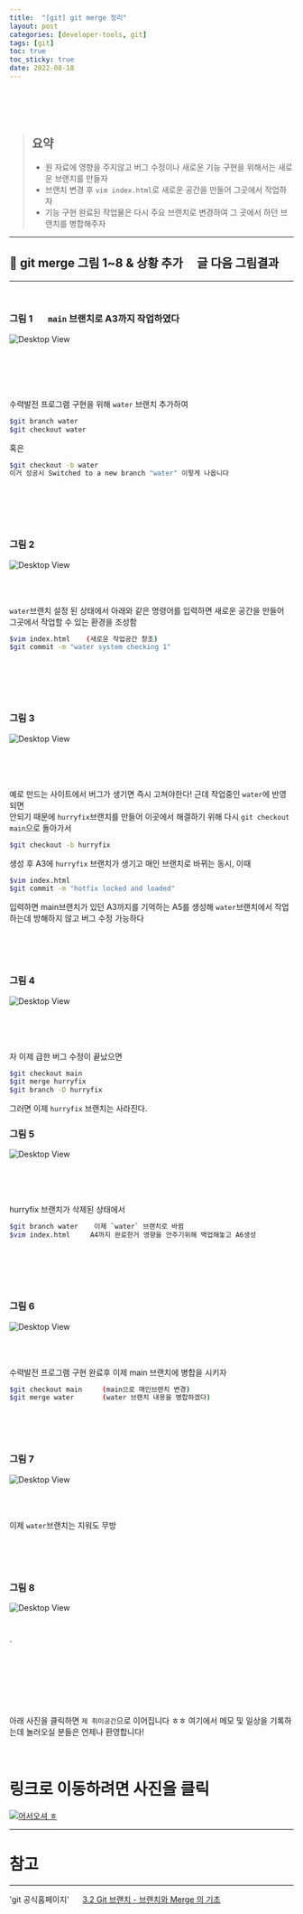 ```yaml
---
title:  "[git] git merge 정리"
layout: post
categories: [developer-tools, git]
tags: [git]
toc: true
toc_sticky: true
date: 2022-08-18
---
```


<br>
<br>
<br>

> ## 요약
> * 원 자료에 영향을 주지않고 버그 수정이나 새로운 기능 구현을 위해서는 새로운 브랜치를 만들자
> * 브랜치 변경 후 `vim index.html`로 새로운 공간을 만들어 그곳에서 작업하자
> * 기능 구현 완료된 작업물은 다시 주요 브랜치로 변경하여 그 곳에서 하던 브랜치를 병합해주자

---
## 🎲 git merge   그림 1~8 & 상황 추가  &nbsp;&nbsp;&nbsp; 글 다음 그림결과
---


<br>

### 그림 1   &nbsp;&nbsp;&nbsp;&nbsp;&nbsp; `main` 브랜치로 A3까지 작업하였다

![Desktop View](/assets/img/git/merge/1.PNG)

<br>
<br>


<br>
<br>

수력발전 프로그램 구현을 위해 `water` 브랜치 추가하여 
 ```bash
 $git branch water
 $git checkout water
 ```
혹은
 ```bash
 $git checkout -b water
 이거 성공시 Switched to a new branch "water" 이렇게 나옵니다
 ```

<br>
<br>
<br>
<br>

### 그림 2 

![Desktop View](/assets/img/git/merge/2.PNG)

<br>
<br>


 `water`브랜치 설정 된 상태에서 아래와 같은 명령어를 입력하면 새로운 공간을 만들어\
그곳에서 작업할 수 있는 환경을 조성함
```bash
$vim index.html    (새로운 작업공간 창조)
$git commit -m "water system checking 1"
```

<br>
<br>
<br>
<br>

### 그림 3 

![Desktop View](/assets/img/git/merge/3.PNG)

<br>
<br>
<br>

예로 만드는 사이트에서 버그가 생기면 즉시 고쳐야한다! 근데 작업중인 `water`에 반영되면\
안되기 때문에 `hurryfix`브랜치를 만들어 이곳에서 해결하기 위해 다시 `git checkout main`으로 돌아가서
```bash
$git checkout -b hurryfix
```
생성 후 A3에 `hurryfix` 브랜치가 생기고 매인 브랜치로 바뀌는 동시, 이때
```bash
$vim index.html
$git commit -m "hotfix locked and loaded"
```
입력하면 main브랜치가 있던 A3까지를 기억하는 A5를 생성해 `water`브랜치에서 작업하는데 방해하지 않고 버그 수정 가능하다

<br>
<br>
<br>

### 그림 4 

![Desktop View](/assets/img/git/merge/4.PNG)

<br>
<br>
<br>

자 이제 급한 버그 수정이 끝났으면
```bash
$git checkout main
$git merge hurryfix
$git branch -D hurryfix
```
그러면 이제 `hurryfix` 브랜치는 사라진다.

### 그림 5 

![Desktop View](/assets/img/git/merge/5.PNG)

<br>
<br>
<br>

hurryfix 브랜치가 삭제된 상태에서 
```bash
$git branch water    이제 `water` 브랜치로 바뀜
$vim index.html     A4까지 완료한거 영향을 안주기위해 백업해놓고 A6생성
```

<br>
<br>
<br>
<br>

### 그림 6 

![Desktop View](/assets/img/git/merge/6.PNG)

<br>
<br>

수력발전 프로그램 구현 완료후 이제 main 브랜치에 병합을 시키자
```bash
$git checkout main     (main으로 매인브랜치 변경)
$git merge water       (water 브랜치 내용을 병합하겠다)
```

<br>
<br>
<br>

### 그림 7 
![Desktop View](/assets/img/git/merge/7.PNG)

<br>
<br>

이제 `water`브랜치는 지워도 무방

<br>
<br>
<br>

### 그림 8 
![Desktop View](/assets/img/git/merge/8.PNG)

<br>
<br>
`
<br>
<br>
<br>
<br>
<br>
<br>
<br>


아래 사진을 클릭하면 `제 취미공간`으로 이어집니다 ㅎㅎ 여기에서 메모 및 일상을 기록하는데 놀러오실 분들은 언제나 환영합니다!

<br>

# 링크로 이동하려면 사진을 클릭

[![어서오셔 ㅎ](https://encrypted-tbn0.gstatic.com/images?q=tbn:ANd9GcQk-zPB4TCuWRNJVIF0aWgniDPNJgUTdXmILg&usqp=CAU)](https://discord.gg/zkzk5xtm)


---
# 참고 &nbsp;&nbsp;
---
'git 공식홈페이지' &nbsp;&nbsp;&nbsp;&nbsp;   [3.2 Git 브랜치 - 브랜치와 Merge 의 기초](https://git-scm.com/book/ko/v2/Git-%EB%B8%8C%EB%9E%9C%EC%B9%98-%EB%B8%8C%EB%9E%9C%EC%B9%98%EC%99%80-Merge-%EC%9D%98-%EA%B8%B0%EC%B4%88#_basic_merging)